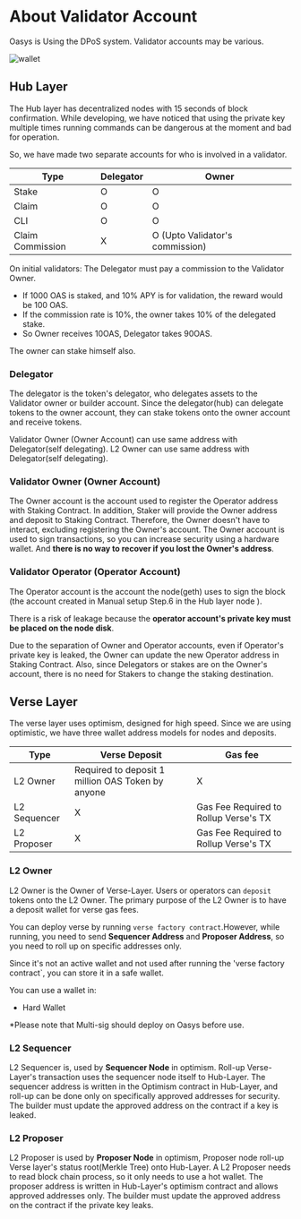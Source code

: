 ---
---

# About Validator Account 

Oasys is Using the DPoS system. Validator accounts may be various. 

![wallet](/img/docs/techdocs/validator/wallet.jpg)

## Hub Layer

The Hub layer has decentralized nodes with 15 seconds of block confirmation. While developing, we have noticed that using the private key multiple times running commands can be dangerous at the moment and bad for operation. 

So, we have made two separate accounts for who is involved in a validator. 


| Type | Delegator | Owner |
|-----------|-----------|-----------|
| Stake| O | O |
| Claim | O | O | 
| CLI | O | O |
| Claim Commission | X | O (Upto Validator's commission) |

On initial validators: The Delegator must pay a commission to the Validator Owner.
- If 1000 OAS is staked, and 10% APY is for validation, the reward would be 100 OAS.
- If the commission rate is 10%, the owner takes 10% of the delegated stake.
- So Owner receives 10OAS, Delegator takes 90OAS.

The owner can stake himself also. 

### **Delegator** 

The delegator is the token's delegator, who delegates assets to the Validator owner or builder account. 
Since the delegator(hub) can delegate tokens to the owner account, they can stake tokens onto the owner account and receive tokens.

Validator Owner (Owner Account) can use same address with Delegator(self delegating).
L2 Owner can use same address with Delegator(self delegating).

### **Validator Owner (Owner Account)** 

The Owner account is the account used to register the Operator address with Staking Contract. In addition, Staker will provide the Owner address and deposit to Staking Contract. Therefore, the Owner doesn't have to interact, excluding registering the Owner's account. 
The Owner account is used to sign transactions, so you can increase security using a hardware wallet. And **there is no way to recover if you lost the Owner's address**. 

### **Validator Operator (Operator Account)**

The Operator account is the account the node(geth) uses to sign the block (the account created in Manual setup Step.6 in the Hub layer node ).

There is a risk of leakage because the **operator account's private key must be placed on the node disk**.

Due to the separation of Owner and Operator accounts, even if Operator's private key is leaked, the Owner can update the new Operator address in Staking Contract. Also, since Delegators or stakes are on the Owner's account, there is no need for Stakers to change the staking destination.

## Verse Layer

The verse layer uses optimism, designed for high speed. Since we are using optimistic, we have three wallet address models for nodes and deposits.

| Type | Verse Deposit | Gas fee |
|-----------|-----------|-----------|
| L2 Owner| Required to deposit 1 million OAS Token by anyone | X |
| L2 Sequencer | X | Gas Fee Required to Rollup Verse's TX | 
| L2 Proposer | X | Gas Fee Required to Rollup Verse's TX  |

### **L2 Owner**

L2 Owner is the Owner of Verse-Layer. Users or operators can `deposit` tokens onto the L2 Owner. 
The primary purpose of the L2 Owner is to have a deposit wallet for verse gas fees. 

You can deploy verse by running `verse factory contract`.However, while running, you need to send **Sequencer Address** and **Proposer Address**, so you need to roll up on specific addresses only. 

Since it's not an active wallet and not used after running the 'verse factory contract`, you can store it in a safe wallet.

You can use a wallet in: 

- Hard Wallet

*Please note that Multi-sig should deploy on Oasys before use. 

### **L2 Sequencer**

L2 Sequencer is, used by **Sequencer Node** in optimism. Roll-up Verse-Layer's transaction uses the sequencer node itself to Hub-Layer. The sequencer address is written in the Optimism contract in Hub-Layer, and roll-up can be done only on specifically approved addresses for security. The builder must update the approved address on the contract if a key is leaked.  

### **L2 Proposer**

L2 Proposer is used by **Proposer Node** in optimism, Proposer node roll-up Verse layer's status root(Merkle Tree) onto Hub-Layer. 
A L2 Proposer needs to read block chain process, so it only needs to use a hot wallet. The proposer address is written in Hub-Layer's optimism contract and allows approved addresses only. The builder must update the approved address on the contract if the private key leaks. 

